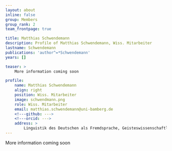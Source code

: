 ```yaml
---
layout: about
inline: false
group: Members
group_rank: 2
team_frontpage: true

title: Matthias Schwendemann
description: Profile of Matthias Schwendemann, Wiss. Mitarbeiter
lastname: Schwendemann
publications: 'author^=*Schwendemann'
years: []

teaser: >
    More information coming soon

profile:
    name: Matthias Schwendemann
    align: right
    position: Wiss. Mitarbeiter
    image: schwendmann.png
    role: Wiss. Mitarbeiter
    email: matthias.schwendemann@uni-bamberg.de
    <!---github: --->
    <!---orcid: --->
    address: >
        Linguistik des Deutschen als Fremdsprache, Geisteswissenschaftliches Zentrum, Beethovenstraße 15, Raum 1007, 04107 Leipzig
---
```


More information coming soon